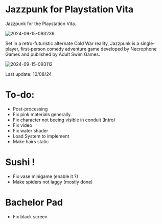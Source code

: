 # Jazzpunk for Playstation Vita
Jazzpunk for the Playstation Vita.

![2024-09-15-093239](https://github.com/user-attachments/assets/84276ca7-8af8-4c40-8c3f-b32b3cf42264)

Set in a retro-futuristic alternate Cold War reality, Jazzpunk is a single-player, first-person comedy adventure game developed by Necrophone Games and published by Adult Swim Games.

![2024-09-15-093112](https://github.com/user-attachments/assets/a29d676d-a4a9-41ba-8cea-1d84d59b0596)

Last update: 10/08/24
  
# To-do:
- Post-processing
- Fix pink materials generally.
- Fix character not beeing visible in conduit (Intro)
- Fix video
- Fix water shader
- Load System to implement
- Make hairs static

# Sushi !
- Fix vase minigame (enable it ?)
- Make spiders not laggy (mostly done)

# Bachelor Pad
- Fix black screen
